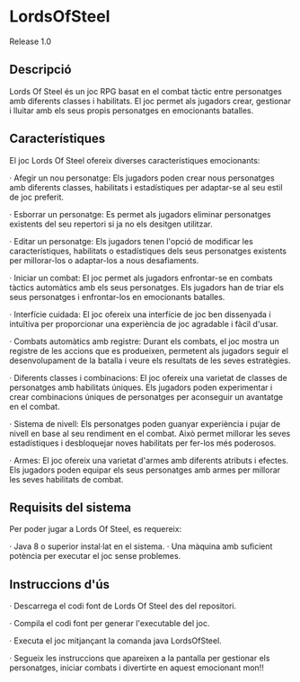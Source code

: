 # LordsOfSteel

Release 1.0

## Descripció
Lords Of Steel és un joc RPG basat en el combat tàctic entre personatges amb diferents classes i habilitats. El joc permet als jugadors crear, gestionar i lluitar amb els seus propis personatges en emocionants batalles.

## Característiques
El joc Lords Of Steel ofereix diverses característiques emocionants:

· Afegir un nou personatge: Els jugadors poden crear nous personatges amb diferents classes, habilitats i estadístiques per adaptar-se al seu estil de joc preferit.

· Esborrar un personatge: Es permet als jugadors eliminar personatges existents del seu repertori si ja no els desitgen utilitzar.

· Editar un personatge: Els jugadors tenen l'opció de modificar les característiques, habilitats o estadístiques dels seus personatges existents per millorar-los o      adaptar-los a nous desafiaments.

· Iniciar un combat: El joc permet als jugadors enfrontar-se en combats tàctics automàtics amb els seus personatges. Els jugadors han de triar els seus personatges i enfrontar-los en emocionants batalles.

· Interfície cuidada: El joc ofereix una interfície de joc ben dissenyada i intuïtiva per proporcionar una experiència de joc agradable i fàcil d'usar.

· Combats automàtics amb registre: Durant els combats, el joc mostra un registre de les accions que es produeixen, permetent als jugadors seguir el desenvolupament de la batalla i veure els resultats de les seves estratègies.

· Diferents classes i combinacions: El joc ofereix una varietat de classes de personatges amb habilitats úniques. Els jugadors poden experimentar i crear combinacions úniques de personatges per aconseguir un avantatge en el combat.

· Sistema de nivell: Els personatges poden guanyar experiència i pujar de nivell en base al seu rendiment en el combat. Això permet millorar les seves estadístiques i desbloquejar noves habilitats per fer-los més poderosos.

· Armes: El joc ofereix una varietat d'armes amb diferents atributs i efectes. Els jugadors poden equipar els seus personatges amb armes per millorar les seves habilitats de combat.

## Requisits del sistema
Per poder jugar a Lords Of Steel, es requereix:

· Java 8 o superior instal·lat en el sistema.
· Una màquina amb suficient potència per executar el joc sense problemes.

## Instruccions d'ús
· Descarrega el codi font de Lords Of Steel des del repositori.

· Compila el codi font per generar l'executable del joc.

· Executa el joc mitjançant la comanda java LordsOfSteel.

· Segueix les instruccions que apareixen a la pantalla per gestionar els personatges, iniciar combats i divertirte en aquest emocionant mon!!
